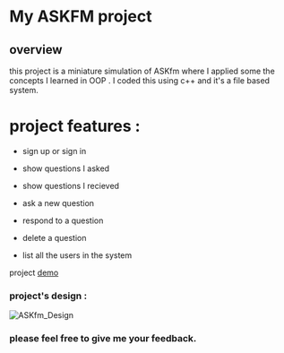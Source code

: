 # My ASKFM project
## overview
this project is a miniature simulation of ASKfm where I applied some the concepts I learned in OOP .
I coded this using c++ and it's a file based system.


# project features :
- sign up or sign in
* show questions I asked
+ show questions I recieved
- ask a new question
* respond to a question
+ delete a question
- list all the users in the system


project [demo](https://drive.google.com/file/d/10KIbDpKex6PhGIs3K-ga19_m_BtKPCNk/view?usp=drivesdk)

 ### project's design : 
 ![ASKfm_Design](https://github.com/Heba-Islam/MyASKFMproject/assets/138635164/f20cb20b-f302-4e8a-85ee-9787ebc1e4fb)
 
 ### please feel free to give me your feedback.
